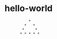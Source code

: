 # hello-world
               * 
             *   *
            *     *
           * * * * *
          
